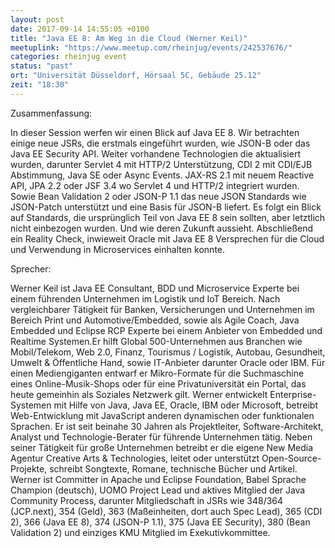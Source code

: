 ```yaml
---
layout: post
date: 2017-09-14 14:55:05 +0100
title: "Java EE 8: Am Weg in die Cloud (Werner Keil)"
meetuplink: "https://www.meetup.com/rheinjug/events/242537676/"
categories: rheinjug event
status: "past"
ort: "Universität Düsseldorf, Hörsaal 5C, Gebäude 25.12"
zeit: "18:30"
---
```


Zusammenfassung:
 
In dieser Session werfen wir einen Blick auf Java EE 8. Wir betrachten einige neue JSRs, die erstmals eingeführt wurden, wie JSON-B oder das Java EE Security API. Weiter vorhandene Technologien die aktualisiert wurden, darunter Servlet 4 mit HTTP/2 Unterstützung, CDI 2 mit CDI/EJB Abstimmung, Java SE oder Async Events. JAX-RS 2.1 mit neuem Reactive API, JPA 2.2 oder JSF 3.4 wo Servlet 4 und HTTP/2 integriert wurden. Sowie Bean Validation 2 oder JSON-P 1.1 das neue JSON Standards wie JSON-Patch unterstützt und eine Basis für JSON-B liefert. Es folgt ein Blick auf Standards, die ursprünglich Teil von Java EE 8 sein sollten, aber letztlich nicht einbezogen wurden. Und wie deren Zukunft aussieht. Abschließend ein Reality Check, inwieweit Oracle mit Java EE 8 Versprechen für die Cloud und Verwendung in Microservices einhalten konnte.
 
Sprecher:
 
Werner Keil ist Java EE Consultant, BDD und Microservice Experte bei einem führenden Unternehmen im Logistik und IoT Bereich. Nach vergleichbarer Tätigkeit für Banken, Versicherungen und Unternehmen im Bereich Print und Automotive/Embedded, sowie als Agile Coach, Java Embedded und Eclipse RCP Experte bei einem Anbieter von Embedded und Realtime Systemen.Er hilft Global 500-Unternehmen aus Branchen wie Mobil/Telekom, Web 2.0, Finanz, Tourismus / Logistik, Autobau, Gesundheit, Umwelt &amp; Öffentliche Hand, sowie IT-Anbieter darunter Oracle oder IBM. Für einen Mediengiganten entwarf er Mikro-Formate für die Suchmaschine eines Online-Musik-Shops oder für eine Privatuniversität ein Portal, das heute gemeinhin als Soziales Netzwerk gilt.
Werner entwickelt Enterprise-Systemen mit Hilfe von Java, Java EE, Oracle, IBM oder Microsoft, betreibt Web-Entwicklung mit JavaScript anderen dynamischen oder funktionalen Sprachen. Er ist seit beinahe 30 Jahren als Projektleiter, Software-Architekt, Analyst und Technologie-Berater für führende Unternehmen tätig.
Neben seiner Tätigkeit für große Unternehmen betreibt er die eigene New Media Agentur Creative Arts &amp; Technologies, leitet oder unterstützt Open-Source-Projekte, schreibt Songtexte, Romane, technische Bücher und Artikel.
Werner ist Committer in Apache und Eclipse Foundation, Babel Sprache Champion (deutsch), UOMO Project Lead und aktives Mitglied der Java Community Process, darunter Mitgliedschaft in JSRs wie 348/364 (JCP.next), 354 (Geld), 363 (Maßeinheiten, dort auch Spec Lead), 365 (CDI 2), 366 (Java EE 8), 374 (JSON-P 1.1), 375 (Java EE Security), 380 (Bean Validation 2) und einziges KMU Mitglied im Exekutivkommittee.
 
